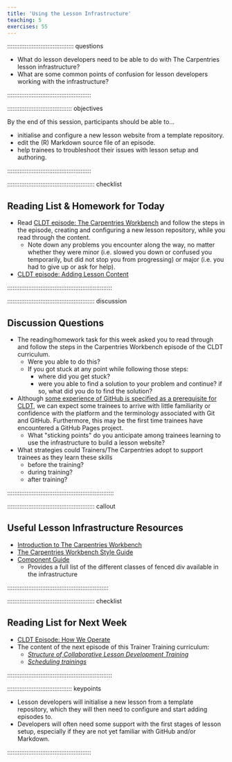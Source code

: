 ```yaml
---
title: 'Using the Lesson Infrastructure'
teaching: 5
exercises: 55
---
```


:::::::::::::::::::::::::::::::::::::: questions 

* What do lesson developers need to be able to do with The Carpentries lesson infrastructure?
* What are some common points of confusion for lesson developers working with the infrastructure?

::::::::::::::::::::::::::::::::::::::::::::::::

::::::::::::::::::::::::::::::::::::: objectives

By the end of this session, participants should be able to...

* initialise and configure a new lesson website from a template repository.
* edit the (R) Markdown source file of an episode.
* help trainees to troubleshoot their issues with lesson setup and authoring.

::::::::::::::::::::::::::::::::::::::::::::::::


:::::::::::::::::::::::::::::::::::::::::::::::::: checklist

## Reading List & Homework for Today

*  Read [CLDT episode: The Carpentries Workbench](https://tobyhodges.github.io/cldt26-preview/instructor/infrastructure.html) and follow the steps in the episode, creating and configuring a new lesson repository, while you read through the content. 
    * Note down any problems you encounter along the way, no matter whether they were minor (i.e. slowed you down or confused you temporarily, but did not stop you from progressing) or major (i.e. you had to give up or ask for help).
* [CLDT episode: Adding Lesson Content](https://tobyhodges.github.io/cldt26-preview/instructor/lesson-content.html)

::::::::::::::::::::::::::::::::::::::::::::::::::::::::::::


:::::::::::::::::::::::::::::::::::::::::::::::::: discussion

## Discussion Questions

* The reading/homework task for this week asked you to read through and follow the steps in the Carpentries Workbench episode of the CLDT curriculum.
    * Were you able to do this?
    * If you got stuck at any point while following those steps:
        * where did you get stuck?
        * were you able to find a solution to your problem and continue? if so, what did you do to find the solution?
* Although [some experience of GitHub is specified as a prerequisite for CLDT](https://tobyhodges.github.io/cldt26-preview/instructor/index.html#prerequisites), we can expect some trainees to arrive with little familiarity or confidence with the platform and the terminology associated with Git and GitHub.
  Furthermore, this may be the first time trainees have encountered a GitHub Pages project.
    * What "sticking points" do you anticipate among trainees learning to use the infrastructure to build a lesson website?
* What strategies could Trainers/The Carpentries adopt to support trainees as they learn these skills
  * before the training?
  * during training?
  * after training?

:::::::::::::::::::::::::::::::::::::::::::::::::::::::::::::


:::::::::::::::::::::::::::::::::::::::::::::::::: callout

## Useful Lesson Infrastructure Resources

* [Introduction to The Carpentries Workbench](https://carpentries.github.io/sandpaper-docs/index.html)
* [The Carpentries Workbench Style Guide](https://carpentries.github.io/sandpaper-docs/style.html)
* [Component Guide](https://carpentries.github.io/sandpaper-docs/component-guide.html)
  * Provides a full list of the different classes of fenced div available in the infrastructure

::::::::::::::::::::::::::::::::::::::::::::::::::::::::::


:::::::::::::::::::::::::::::::::::::::::::::::::: checklist

## Reading List for Next Week

* [CLDT Episode: How We Operate](https://carpentries.github.io/lesson-development-training/operations.html)
* The content of the next episode of this Trainer Training curriculum:
  * [_Structure of Collaborative Lesson Development Training_](./operations.md#cldt-structure)
  * [_Scheduling trainings_](./operations.md#scheduling-cldt)

::::::::::::::::::::::::::::::::::::::::::::::::::::::::::::


::::::::::::::::::::::::::::::::::::: keypoints 

* Lesson developers will initialise a new lesson from a template repository,
  which they will then need to configure and start adding episodes to.
* Developers will often need some support with the first stages of lesson setup,
  especially if they are not yet familiar with GitHub and/or Markdown.

::::::::::::::::::::::::::::::::::::::::::::::::

